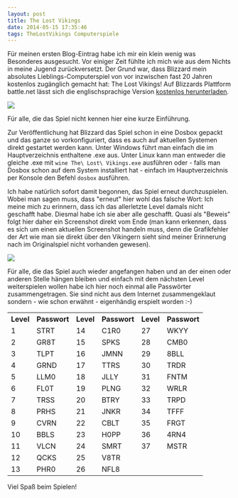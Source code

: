 ```yaml
---
layout: post
title: The Lost Vikings
date: 2014-05-15 17:35:46
tags: TheLostVikings Computerspiele
---
```


F&uuml;r meinen ersten Blog-Eintrag habe ich mir ein klein wenig was Besonderes ausgesucht. Vor einiger Zeit f&uuml;hlte ich mich wie aus dem Nichts in meine Jugend zur&uuml;ckversetzt. Der Grund war, dass Blizzard mein absolutes Lieblings-Computerspiel von vor inzwischen fast 20 Jahren kostenlos zug&auml;nglich gemacht hat: The Lost Vikings! Auf Blizzards Plattform battle.net l&auml;sst sich die englischsprachige Version [kostenlos herunterladen][battlenet]. 

![][thelostvikings_logo]

F&uuml;r alle, die das Spiel nicht kennen hier eine kurze Einf&uuml;hrung.

Zur Ver&ouml;ffentlichung hat Blizzard das Spiel schon in eine Dosbox gepackt und das ganze so vorkonfiguriert, dass es auch auf aktuellen Systemen direkt gestartet werden kann. Unter Windows f&uuml;hrt man einfach die im Hauptverzeichnis enthaltene .exe aus. Unter Linux kann man entweder die gleiche .exe mit `wine The\ Lost\ Vikings.exe` ausf&uuml;hren oder - falls man Dosbox schon auf dem System installiert hat - einfach im Hauptverzeichnis per Konsole den Befehl `dosbox` ausf&uuml;hren.

Ich habe nat&uuml;rlich sofort damit begonnen, das Spiel erneut durchzuspielen. Wobei man sagen muss, dass &quot;erneut&quot; hier wohl das falsche Wort: Ich meine mich zu erinnern, dass ich das allerletzte Level damals nicht geschafft habe. Diesmal habe ich sie aber alle geschafft. Quasi als &quot;Beweis&quot; folgt hier daher ein Screenshot direkt vom Ende (man kann erkennen, dass es sich um einen aktuellen Screenshot handeln muss, denn die Grafikfehler der Art wie man sie direkt &uuml;ber den Vikingern sieht sind meiner Erinnerung nach im Originalspiel nicht vorhanden gewesen). 

![][thelostvikings_level1]

F&uuml;r alle, die das Spiel auch wieder angefangen haben und an der einen oder anderen Stelle h&auml;ngen bleiben und einfach mit dem n&auml;chsten Level weiterspielen wollen habe ich hier noch einmal alle Passw&ouml;rter zusammengetragen. Sie sind nicht aus dem Internet zusammengeklaut sondern - wie schon erw&auml;hnt - eigenh&auml;ndig erspielt worden :-)

<table>
	<tr>
		<th>Level</th>
		<th>Passwort</th>		
		<th>Level</th>
		<th>Passwort</th>		
		<th>Level</th>
		<th>Passwort</th>		
	</tr>
	<tr>
		<td>1</td><td>STRT</td>
		<td>14</td><td>C1R0</td>
		<td>27</td><td>WKYY</td>
	</tr>
	<tr>
		<td>2</td><td>GR8T</td>
		<td>15</td><td>SPKS</td>
		<td>28</td><td>CMB0</td>
	</tr>
	<tr>
		<td>3</td><td>TLPT</td>
		<td>16</td><td>JMNN</td>
		<td>29</td><td>8BLL</td>
	</tr>
	<tr>
		<td>4</td><td>GRND</td>
		<td>17</td><td>TTRS</td>
		<td>30</td><td>TRDR</td>
	</tr>
	<tr>
		<td>5</td><td>LLM0</td>
		<td>18</td><td>JLLY</td>
		<td>31</td><td>FNTM</td>
	</tr>
	<tr>
		<td>6</td><td>FL0T</td>
		<td>19</td><td>PLNG</td>
		<td>32</td><td>WRLR</td>
	</tr>
	<tr>
		<td>7</td><td>TRSS</td>
		<td>20</td><td>BTRY</td>
		<td>33</td><td>TRPD</td>
	</tr>
	<tr>
		<td>8</td><td>PRHS</td>
		<td>21</td><td>JNKR</td>
		<td>34</td><td>TFFF</td>
	</tr>
	<tr>
		<td>9</td><td>CVRN</td>
		<td>22</td><td>CBLT</td>
		<td>35</td><td>FRGT</td>
	</tr>
	<tr>
		<td>10</td><td>BBLS</td>
		<td>23</td><td>H0PP</td>
		<td>36</td><td>4RN4</td>
	</tr>
	<tr>
		<td>11</td><td>VLCN</td>
		<td>24</td><td>SMRT</td>
		<td>37</td><td>MSTR</td>
	</tr>
	<tr>
		<td>12</td><td>QCKS</td>
		<td>25</td><td>V8TR</td>		
	</tr>
	<tr>
		<td>13</td><td>PHR0</td>
		<td>26</td><td>NFL8</td>		
	</tr>
	
</table>

Viel Spa&szlig; beim Spielen!

[battlenet]: https://us.battle.net/account/download/?show=classic
[thelostvikings_logo]: /media/images/thelostvikings-logo.png
[thelostvikings_level1]: /media/images/thelostvikings-end.png

